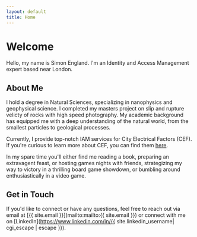```yaml
---
layout: default
title: Home
---
```

# Welcome

Hello, my name is Simon England. I'm an Identity and Access Management expert based near London.

## About Me

I hold a degree in Natural Sciences, specializing in nanophysics and geophysical science. I completed my masters project on slip and rupture velicty of rocks with high speed photography. My academic background has equipped me with a deep understanding of the natural world, from the smallest particles to geological processes.

Currently, I provide top-notch IAM services for City Electrical Factors (CEF). If you're curious to learn more about CEF, you can find them [here](https://www.cef.co.uk/).

In my spare time you'll either find me reading a book, preparing an extravagent feast, or hosting games nights with friends, strategizing my way to victory in a thrilling board game showdown, or bumbling around enthusiastically in a video game.

## Get in Touch

If you'd like to connect or have any questions, feel free to reach out via email at [{{ site.email }}](mailto:mailto:{{ site.email }}) or connect with me on [LinkedIn](https://www.linkedin.com/in/{{ site.linkedin_username| cgi_escape | escape }}).
